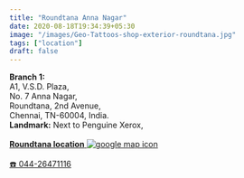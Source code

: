 ```yaml
---
title: "Roundtana Anna Nagar"
date: 2020-08-18T19:34:39+05:30
image: "/images/Geo-Tattoos-shop-exterior-roundtana.jpg"
tags: ["location"]
draft: false
---
```


**Branch 1:** \
A1, V.S.D. Plaza,\
No. 7 Anna Nagar, \
Roundtana, 2nd Avenue,\
Chennai, TN-60004, India.\
**Landmark:** Next to Penguine Xerox,\
\
[**Roundtana location** ![google map icon](/images/googlemaps-icon.png)](https://g.page/geotattooschennai "Get directions to Geo Tattoos Roundtana")\
\
[☎️ 044-26471116](tel:04426471116 "tap to call")
